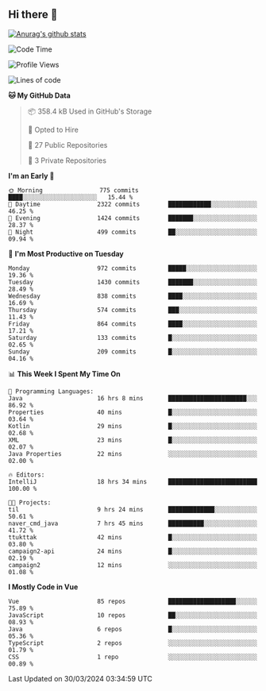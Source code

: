 ## Hi there 👋

[![Anurag's github stats](https://github-readme-stats.vercel.app/api?username=Songwonseok)](https://github.com/anuraghazra/github-readme-stats)



<!--START_SECTION:waka-->
![Code Time](http://img.shields.io/badge/Code%20Time-2%2C759%20hrs%2019%20mins-blue)

![Profile Views](http://img.shields.io/badge/Profile%20Views-0-blue)

![Lines of code](https://img.shields.io/badge/From%20Hello%20World%20I%27ve%20Written-34.8%20million%20lines%20of%20code-blue)

**🐱 My GitHub Data** 

> 📦 358.4 kB Used in GitHub's Storage 
 > 
> 💼 Opted to Hire
 > 
> 📜 27 Public Repositories 
 > 
> 🔑 3 Private Repositories 
 > 
**I'm an Early 🐤** 

```text
🌞 Morning                775 commits         ████░░░░░░░░░░░░░░░░░░░░░   15.44 % 
🌆 Daytime                2322 commits        ████████████░░░░░░░░░░░░░   46.25 % 
🌃 Evening                1424 commits        ███████░░░░░░░░░░░░░░░░░░   28.37 % 
🌙 Night                  499 commits         ██░░░░░░░░░░░░░░░░░░░░░░░   09.94 % 
```
📅 **I'm Most Productive on Tuesday** 

```text
Monday                   972 commits         █████░░░░░░░░░░░░░░░░░░░░   19.36 % 
Tuesday                  1430 commits        ███████░░░░░░░░░░░░░░░░░░   28.49 % 
Wednesday                838 commits         ████░░░░░░░░░░░░░░░░░░░░░   16.69 % 
Thursday                 574 commits         ███░░░░░░░░░░░░░░░░░░░░░░   11.43 % 
Friday                   864 commits         ████░░░░░░░░░░░░░░░░░░░░░   17.21 % 
Saturday                 133 commits         █░░░░░░░░░░░░░░░░░░░░░░░░   02.65 % 
Sunday                   209 commits         █░░░░░░░░░░░░░░░░░░░░░░░░   04.16 % 
```


📊 **This Week I Spent My Time On** 

```text
💬 Programming Languages: 
Java                     16 hrs 8 mins       ██████████████████████░░░   86.92 % 
Properties               40 mins             █░░░░░░░░░░░░░░░░░░░░░░░░   03.64 % 
Kotlin                   29 mins             █░░░░░░░░░░░░░░░░░░░░░░░░   02.68 % 
XML                      23 mins             █░░░░░░░░░░░░░░░░░░░░░░░░   02.07 % 
Java Properties          22 mins             ░░░░░░░░░░░░░░░░░░░░░░░░░   02.00 % 

🔥 Editors: 
IntelliJ                 18 hrs 34 mins      █████████████████████████   100.00 % 

🐱‍💻 Projects: 
til                      9 hrs 24 mins       █████████████░░░░░░░░░░░░   50.61 % 
naver_cmd_java           7 hrs 45 mins       ██████████░░░░░░░░░░░░░░░   41.72 % 
ttukttak                 42 mins             █░░░░░░░░░░░░░░░░░░░░░░░░   03.80 % 
campaign2-api            24 mins             █░░░░░░░░░░░░░░░░░░░░░░░░   02.19 % 
campaign2                12 mins             ░░░░░░░░░░░░░░░░░░░░░░░░░   01.08 % 
```

**I Mostly Code in Vue** 

```text
Vue                      85 repos            ███████████████████░░░░░░   75.89 % 
JavaScript               10 repos            ██░░░░░░░░░░░░░░░░░░░░░░░   08.93 % 
Java                     6 repos             █░░░░░░░░░░░░░░░░░░░░░░░░   05.36 % 
TypeScript               2 repos             ░░░░░░░░░░░░░░░░░░░░░░░░░   01.79 % 
CSS                      1 repo              ░░░░░░░░░░░░░░░░░░░░░░░░░   00.89 % 
```




 Last Updated on 30/03/2024 03:34:59 UTC
<!--END_SECTION:waka-->
